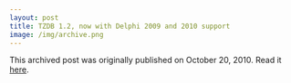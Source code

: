 ```yaml
---
layout: post
title: TZDB 1.2, now with Delphi 2009 and 2010 support
image: /img/archive.png
---
```

This archived post was originally published on October 20, 2010. Read it [here](/alex.ciobanu.org/index64d4.html).
